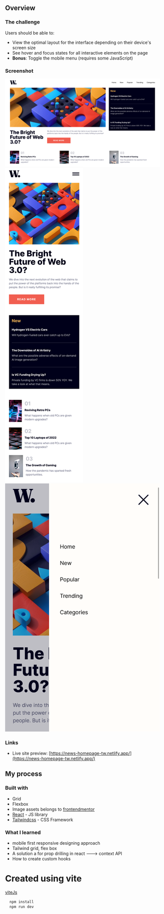 ## Overview

### The challenge

Users should be able to:

- View the optimal layout for the interface depending on their device's screen size
- See hover and focus states for all interactive elements on the page
- **Bonus**: Toggle the mobile menu (requires some JavaScript)

### Screenshot

![](./screenshots/desktoppreview.png)
![](./screenshots/mobilepreview.png)
![](./screenshots/sidebarpreview.png)

### Links

- Live site preview: [https://news-homepage-tw.netlify.app/](https://news-homepage-tw.netlify.app/)

## My process

### Built with

- Grid
- Flexbox
- Image assets belongs to [frontendmentor](https://www.frontendmentor.io/)
- [React](https://reactjs.org/) - JS library
- [Tailwindcss](https://tailwindcss.com/) - CSS Framework

### What I learned

- mobile first responsive designing approach
- Tailwind grid, flex box
- A solution a for prop drilling in react ---> context API
- How to create custom hooks

# Created using vite

[viteJs](https://vitejs.dev/)

```
  npm install
  npm run dev
```
